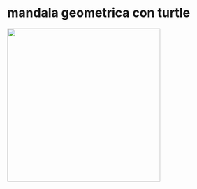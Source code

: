 # mandala geometrica con turtle
  <img src="https://github.com/gabygm/mandalas/blob/master/m_geom.jpg" width="350"/>

